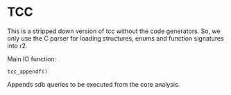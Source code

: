 TCC
===

This is a stripped down version of tcc without the code generators.
So, we only use the C parser for loading structures, enums and
function signatures into r2.

Main IO function:

	tcc_appendf()

Appends sdb queries to be executed from the core analysis.
